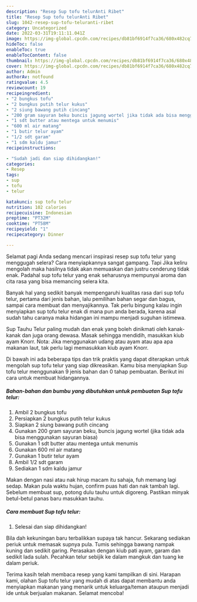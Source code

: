 ```yaml
---
description: "Resep Sup tofu telurAnti Ribet"
title: "Resep Sup tofu telurAnti Ribet"
slug: 1042-resep-sup-tofu-teluranti-ribet
category: Uncategorized
date: 2022-03-31T19:11:11.041Z
image: https://img-global.cpcdn.com/recipes/db81bf6914f7ca36/680x482cq70/sup-tofu-telur-foto-resep-utama.jpg
hideToc: false
enableToc: true
enableTocContent: false
thumbnail: https://img-global.cpcdn.com/recipes/db81bf6914f7ca36/680x482cq70/sup-tofu-telur-foto-resep-utama.jpg
cover: https://img-global.cpcdn.com/recipes/db81bf6914f7ca36/680x482cq70/sup-tofu-telur-foto-resep-utama.jpg
author: Admin
authorAv: notfound
ratingvalue: 4.5
reviewcount: 19
recipeingredient:
- "2 bungkus tofu"
- "2 bungkus putih telur kukus"
- "2 siung bawang putih cincang"
- "200 gram sayuran beku buncis jagung wortel jika tidak ada bisa menggunakan sayuran biasa"
- "1 sdt butter atau mentega untuk menumis"
- "600 ml air matang"
- "1 butir telur ayam"
- "1/2 sdt garam"
- "1 sdm kaldu jamur"
recipeinstructions:

- "Sudah jadi dan siap dihidangkan!"
categories:
- Resep
tags:
- sup
- tofu
- telur

katakunci: sup tofu telur 
nutrition: 102 calories
recipecuisine: Indonesian
preptime: "PT32M"
cooktime: "PT58M"
recipeyield: "1"
recipecategory: Dinner

---
```



Selamat pagi Anda sedang mencari inspirasi resep sup tofu telur yang menggugah selera? Cara menyiapkannya sangat gampang. Tapi Jika keliru mengolah maka hasilnya tidak akan memuaskan dan justru cenderung tidak enak. Padahal sup tofu telur yang enak seharusnya mempunyai aroma dan cita rasa yang bisa memancing selera kita.


Banyak hal yang sedikit banyak mempengaruhi kualitas rasa dari sup tofu telur, pertama dari jenis bahan, lalu pemilihan bahan segar dan bagus, sampai cara membuat dan menyajikannya. Tak perlu bingung kalau ingin menyiapkan sup tofu telur enak di mana pun anda berada, karena asal sudah tahu caranya maka hidangan ini mampu menjadi suguhan istimewa.

Sup Tauhu Telur paling mudah dan enak yang boleh dinikmati oleh kanak-kanak dan juga orang dewasa. Masak sehingga mendidih, masukkan kiub ayam Knorr. Nota: Jika menggunakan udang atau ayam atau apa apa makanan laut, tak perlu lagi memasukkan kiub ayam Knorr.


Di bawah ini ada beberapa tips dan trik praktis yang dapat diterapkan untuk mengolah sup tofu telur yang siap dikreasikan. Kamu bisa menyiapkan Sup tofu telur menggunakan 9 jenis bahan dan 0 tahap pembuatan. Berikut ini cara untuk membuat hidangannya.

<!--inarticleads1-->

##### Bahan-bahan dan bumbu yang dibutuhkan untuk pembuatan Sup tofu telur:

1. Ambil 2 bungkus tofu
1. Persiapkan 2 bungkus putih telur kukus
1. Siapkan 2 siung bawang putih cincang
1. Gunakan 200 gram sayuran beku, buncis jagung wortel (jika tidak ada bisa menggunakan sayuran biasa)
1. Gunakan 1 sdt butter atau mentega untuk menumis
1. Gunakan 600 ml air matang
1. Gunakan 1 butir telur ayam
1. Ambil 1/2 sdt garam
1. Sediakan 1 sdm kaldu jamur


Makan dengan nasi atau nak hirup macam itu sahaja, fuh memang lagi sedap. Makan pula waktu hujan, confirm puas hati dan nak tambah lagi. Sebelum membuat sup, potong dulu tauhu untuk digoreng. Pastikan minyak betul-betul panas baru masukkan tauhu. 

<!--inarticleads2-->

##### Cara membuat Sup tofu telur:


1. Selesai dan siap dihidangkan!

Bila dah kekuningan baru terbalikkan supaya tak hancur. Sekarang sediakan periuk untuk memasak supnya pula. Tumis sehingga bawang nampak kuning dan sedikit garing. Perasakan dengan kiub pati ayam, garam dan sedikit lada sulah. Pecahkan telur sebijik ke dalam mangkuk dan tuang ke dalam periuk. 

Terima kasih telah membaca resep yang kami tampilkan di sini. Harapan kami, olahan Sup tofu telur yang mudah di atas dapat membantu anda menyiapkan makanan yang menarik untuk keluarga/teman ataupun menjadi ide untuk berjualan makanan. Selamat mencoba!

